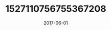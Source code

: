 ---
title: "1527110756755367208"
image: "2017-06-01 07.23.30 1527110756755367208_46248401"
date: "2017-06-01"
type: "photo"
---